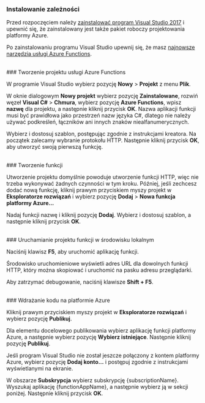 ### Instalowanie zależności

Przed rozpoczęciem należy <a href="https://go.microsoft.com/fwlink/?linkid=2016389" target="_blank">zainstalować program Visual Studio 2017</a> i upewnić się, że zainstalowany jest także pakiet roboczy projektowania platformy Azure.

Po zainstalowaniu programu Visual Studio upewnij się, że masz <a href="https://go.microsoft.com/fwlink/?linkid=2016394" target="_blank">najnowsze narzędzia usługi Azure Functions</a>.

<br/>
### Tworzenie projektu usługi Azure Functions

W programie Visual Studio wybierz pozycję **Nowy** > **Projekt** z menu **Plik**.

W oknie dialogowym **Nowy projekt** wybierz pozycję **Zainstalowane**, rozwiń węzeł **Visual C#** > **Chmura**, wybierz pozycję **Azure Functions**, wpisz **nazwę** dla projektu, a następnie kliknij przycisk **OK**. Nazwa aplikacji funkcji musi być prawidłowa jako przestrzeń nazw języka C#, dlatego nie należy używać podkreśleń, łączników ani innych znaków niealfanumerycznych.

Wybierz i dostosuj szablon, postępując zgodnie z instrukcjami kreatora. Na początek zalecamy wybranie protokołu HTTP. Następnie kliknij przycisk **OK**, aby utworzyć swoją pierwszą funkcję.

<br/>
### Tworzenie funkcji

Utworzenie projektu domyślnie powoduje utworzenie funkcji HTTP, więc nie trzeba wykonywać żadnych czynności w tym kroku. Później, jeśli zechcesz dodać nową funkcję, kliknij prawym przyciskiem myszy projekt w **Eksploratorze rozwiązań** i wybierz pozycję **Dodaj** > **Nowa funkcja platformy Azure...**

Nadaj funkcji nazwę i kliknij pozycję **Dodaj**. Wybierz i dostosuj szablon, a następnie kliknij przycisk **OK**.

<br/>
### Uruchamianie projektu funkcji w środowisku lokalnym

Naciśnij klawisz **F5**, aby uruchomić aplikację funkcji.

Środowisko uruchomieniowe wyświetli adres URL dla dowolnych funkcji HTTP, który można skopiować i uruchomić na pasku adresu przeglądarki.

Aby zatrzymać debugowanie, naciśnij klawisze **Shift + F5**.

<br/>
### Wdrażanie kodu na platformie Azure

Kliknij prawym przyciskiem myszy projekt w **Eksploratorze rozwiązań** i wybierz pozycję **Publikuj**.

Dla elementu docelowego publikowania wybierz aplikację funkcji platformy Azure, a następnie wybierz pozycję **Wybierz istniejące**. Następnie kliknij pozycję **Publikuj**.

Jeśli program Visual Studio nie został jeszcze połączony z kontem platformy Azure, wybierz pozycję **Dodaj konto...** i postępuj zgodnie z instrukcjami wyświetlanymi na ekranie.

W obszarze **Subskrypcja** wybierz subskrypcję {subscriptionName}. Wyszukaj aplikację {functionAppName}, a następnie wybierz ją w sekcji poniżej. Następnie kliknij przycisk **OK**.
